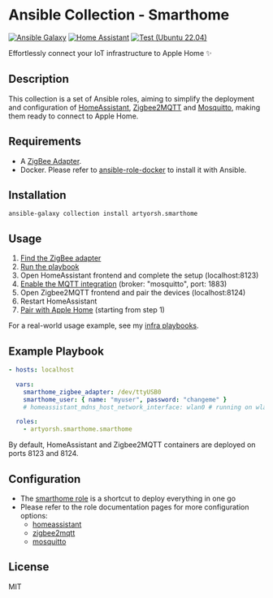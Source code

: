 # Ansible Collection - Smarthome

[![Ansible Galaxy](https://img.shields.io/badge/collection-artyorsh.smarthome-blue)](https://galaxy.ansible.com/artyorsh/smarthome)
[![Home Assistant](https://img.shields.io/badge/homeassistant-2024.9.1-blue)](https://github.com/home-assistant/core/releases/tag/2024.9.1)
[![Test (Ubuntu 22.04)](https://github.com/artyorsh/ansible-collection-smarthome/actions/workflows/test-ubuntu-lts.yml/badge.svg?event=push)](https://github.com/artyorsh/ansible-collection-smarthome/actions/workflows/test-ubuntu-lts.yml)

Effortlessly connect your IoT infrastructure to Apple Home ✨

## Description

This collection is a set of Ansible roles, aiming to simplify the deployment and configuration
of [HomeAssistant](https://home-assistant.io),
[Zigbee2MQTT](https://www.zigbee2mqtt.io)
and [Mosquitto](https://mosquitto.org),
making them ready to connect to Apple Home.

## Requirements

- A [ZigBee Adapter](https://www.zigbee2mqtt.io/guide/getting-started/#prerequisites).
- Docker. Please refer to [ansible-role-docker](https://github.com/geerlingguy/ansible-role-docker?tab=readme-ov-file#ansible-role-docker) to install it with Ansible.

## Installation

```
ansible-galaxy collection install artyorsh.smarthome
```

## Usage

1. [Find the ZigBee adapter](https://www.zigbee2mqtt.io/guide/getting-started/#installation)
2. [Run the playbook](#example-playbook)
3. Open HomeAssistant frontend and complete the setup (localhost:8123)
4. [Enable the MQTT integration](https://www.home-assistant.io/integrations/mqtt/#broker-configuration) (broker: "mosquitto", port: 1883)
5. Open Zigbee2MQTT frontend and pair the devices (localhost:8124)
6. Restart HomeAssistant
7. [Pair with Apple Home](https://www.home-assistant.io/integrations/homekit/#setup) (starting from step 1)

For a real-world usage example, see my [infra playbooks](https://github.com/artyorsh/infra).

## Example Playbook

```yaml
- hosts: localhost

  vars:
    smarthome_zigbee_adapter: /dev/ttyUSB0
    smarthome_user: { name: "myuser", password: "changeme" }
    # homeassistant_mdns_host_network_interface: wlan0 # running on wlan?

  roles:
    - artyorsh.smarthome.smarthome
```

By default, HomeAssistant and Zigbee2MQTT containers are deployed on ports 8123 and 8124.

## Configuration

- The [smarthome role](./roles/smarthome/README.md) is a shortcut to deploy everything in one go
- Please refer to the role documentation pages for more configuration options:
  - [homeassistant](./roles/homeassistant/README.md)
  - [zigbee2mqtt](./roles/zigbee2mqtt/README.md)
  - [mosquitto](./roles/mosquitto/README.md)

## License

MIT
